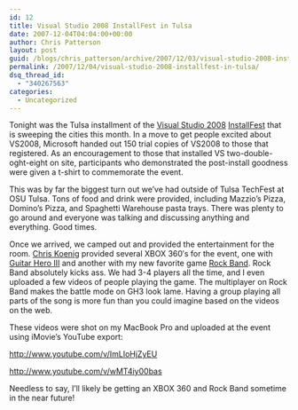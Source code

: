 ```yaml
---
id: 12
title: Visual Studio 2008 InstallFest in Tulsa
date: 2007-12-04T04:04:00+00:00
author: Chris Patterson
layout: post
guid: /blogs/chris_patterson/archive/2007/12/03/visual-studio-2008-installfest-in-tulsa.aspx
permalink: /2007/12/04/visual-studio-2008-installfest-in-tulsa/
dsq_thread_id:
  - "340267563"
categories:
  - Uncategorized
---
```

Tonight was the Tulsa installment of the [Visual Studio 2008](http://msdn2.microsoft.com/en-us/vstudio/default.aspx) [InstallFest](http://blogs.msdn.com/chkoenig/archive/2007/11/27/visual-studio-2008-installfest-update.aspx) that is sweeping the cities this month. In a move to get people excited about VS2008, Microsoft handed out 150 trial copies of VS2008 to those that registered. As an encouragement to those that installed VS two-double-oght-eight on site, participants who demonstrated the post-install goodness were given a t-shirt to commemorate the event. 

This was by far the biggest turn out we&#8217;ve had outside of Tulsa TechFest at OSU Tulsa. Tons of food and drink were provided, including Mazzio&#8217;s Pizza, Domino&#8217;s Pizza, and Spaghetti Warehouse pasta trays. There was plenty to go around and everyone was talking and discussing anything and everything. Good times. 

Once we arrived, we camped out and provided the entertainment for the room. [Chris Koenig](http://blogs.msdn.com/chkoenig/default.aspx) provided several XBOX 360&#8242;s for the event, one with [Guitar Hero III](http://en.wikipedia.org/wiki/Guitar_Hero_III:_Legends_of_Rock) and another with my new favorite game [Rock Band](http://en.wikipedia.org/wiki/Rock_Band). Rock Band absolutely kicks ass. We had 3-4 players all the time, and I even uploaded a few videos of people playing the game. The multiplayer on Rock Band makes the battle mode on GH3 look lame. Having a group playing all parts of the song is more fun than you could imagine based on the videos on the web. 

These videos were shot on my MacBook Pro and uploaded at the event using iMovie&#8217;s YouTube export: 

<http://www.youtube.com/v/ImLIoHjZyEU>
  

  
<http://www.youtube.com/v/wMT4iy00bas> 

Needless to say, I&#8217;ll likely be getting an XBOX 360 and Rock Band sometime in the near future!